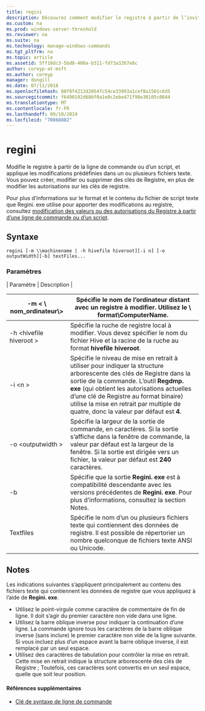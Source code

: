 ```yaml
---
title: regini
description: Découvrez comment modifier le registre à partir de l’invite de commandes ou à l’aide d’un script.
ms.custom: na
ms.prod: windows-server-threshold
ms.reviewer: na
ms.suite: na
ms.technology: manage-windows-commands
ms.tgt_pltfrm: na
ms.topic: article
ms.assetid: 5ff18dc3-5bd8-400a-b311-fd73a3267e8c
author: coreyp-at-msft
ms.author: coreyp
manager: dongill
ms.date: 07/11/2018
ms.openlocfilehash: 80f8f4212d2054fc54ce33993a1cef8a1501c6d5
ms.sourcegitcommit: f6490192d686f0a1e0c2ebe471f98e30105c0844
ms.translationtype: MT
ms.contentlocale: fr-FR
ms.lasthandoff: 09/10/2019
ms.locfileid: "70868882"
---
```

# <a name="regini"></a>regini

Modifie le registre à partir de la ligne de commande ou d’un script, et applique les modifications prédéfinies dans un ou plusieurs fichiers texte. Vous pouvez créer, modifier ou supprimer des clés de Registre, en plus de modifier les autorisations sur les clés de registre.

Pour plus d’informations sur le format et le contenu du fichier de script texte que Regini. exe utilise pour apporter des modifications au registre, consultez [modification des valeurs ou des autorisations du Registre à partir d’une ligne de commande ou d’un script](https://support.microsoft.com/help/264584/how-to-change-registry-values-or-permissions-from-a-command-line-or-a).

## <a name="syntax"></a>Syntaxe

```
regini [-m \\machinename | -h hivefile hiveroot][-i n] [-o outputWidth][-b] textFiles...
```

### <a name="parameters"></a>Paramètres

| Paramètre | Description |

|-m \< \\ nom_ordinateur\\>|Spécifie le nom de l’ordinateur distant avec un registre à modifier. Utilisez le  **\\ format\\ComputerName**.|
|---------------------|-|
|-h \<hivefile hiveroot >|Spécifie la ruche de registre local à modifier. Vous devez spécifier le nom du fichier Hive et la racine de la ruche au format **hivefile hiveroot**.|
|-i \<n >|Spécifie le niveau de mise en retrait à utiliser pour indiquer la structure arborescente des clés de Registre dans la sortie de la commande. L’outil **Regdmp. exe** (qui obtient les autorisations actuelles d’une clé de Registre au format binaire) utilise la mise en retrait par multiple de quatre, donc la valeur par défaut est **4**.|
|-o \<outputwidth >|Spécifie la largeur de la sortie de commande, en caractères. Si la sortie s’affiche dans la fenêtre de commande, la valeur par défaut est la largeur de la fenêtre. Si la sortie est dirigée vers un fichier, la valeur par défaut est **240** caractères.|
|-b|Spécifie que la sortie **Regini. exe** est à compatibilité descendante avec les versions précédentes de **Regini. exe**. Pour plus d’informations, consultez la section Notes.|
|Textfiles|Spécifie le nom d’un ou plusieurs fichiers texte qui contiennent des données de registre. Il est possible de répertorier un nombre quelconque de fichiers texte ANSI ou Unicode.|

## <a name="remarks"></a>Notes

Les indications suivantes s’appliquent principalement au contenu des fichiers texte qui contiennent les données de registre que vous appliquez à l’aide de **Regini. exe**.
-   Utilisez le point-virgule comme caractère de commentaire de fin de ligne. Il doit s’agir du premier caractère non vide dans une ligne.
-   Utilisez la barre oblique inverse pour indiquer la continuation d’une ligne. La commande ignore tous les caractères de la barre oblique inverse (sans inclure) le premier caractère non vide de la ligne suivante. Si vous incluez plus d’un espace avant la barre oblique inverse, il est remplacé par un seul espace.
-   Utilisez des caractères de tabulation pour contrôler la mise en retrait. Cette mise en retrait indique la structure arborescente des clés de Registre ; Toutefois, ces caractères sont convertis en un seul espace, quelle que soit leur position.

#### <a name="additional-references"></a>Références supplémentaires

-   [Clé de syntaxe de ligne de commande](command-line-syntax-key.md)